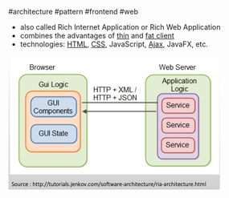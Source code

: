 #architecture #pattern #frontend #web

- also called Rich Internet Application or Rich Web Application
- combines the advantages of [thin](/architecture/patterns/clients/thin%20client.md) and [fat client](/architecture/patterns/clients/fat%20client.md)
- technologies: [HTML](/HTML), [CSS](/CSS), JavaScript, [Ajax](/Ajax), JavaFX, etc.

![smart client](/_diag/smartclient.png)
